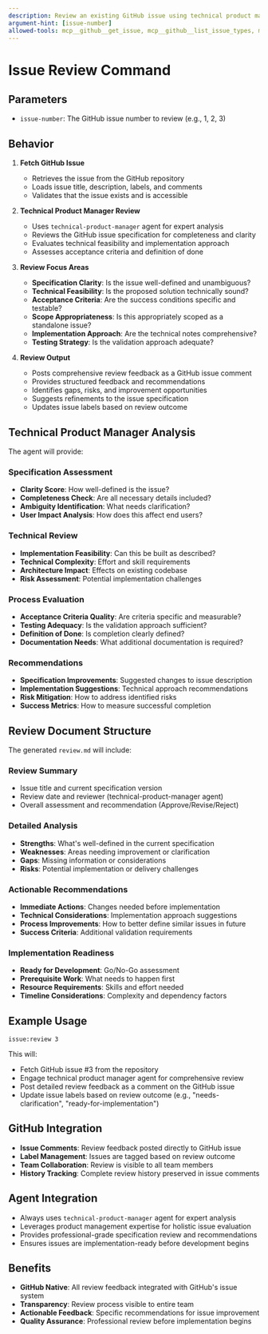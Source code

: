 ```yaml
---
description: Review an existing GitHub issue using technical product management expertise
argument-hint: [issue-number]
allowed-tools: mcp__github__get_issue, mcp__github__list_issue_types, mcp__github__search_issues, mcp__github__add_issue_comment, mcp__github__list_issues, mcp__github__list_sub_issues, mcp__github__update_issue, mcp__github__reprioritize_sub_issue, mcp__github__create_sub_issue
---
```


# Issue Review Command

## Parameters
- `issue-number`: The GitHub issue number to review (e.g., 1, 2, 3)

## Behavior

1. **Fetch GitHub Issue**
   - Retrieves the issue from the GitHub repository
   - Loads issue title, description, labels, and comments
   - Validates that the issue exists and is accessible

2. **Technical Product Manager Review**
   - Uses `technical-product-manager` agent for expert analysis
   - Reviews the GitHub issue specification for completeness and clarity
   - Evaluates technical feasibility and implementation approach
   - Assesses acceptance criteria and definition of done

3. **Review Focus Areas**
   - **Specification Clarity**: Is the issue well-defined and unambiguous?
   - **Technical Feasibility**: Is the proposed solution technically sound?
   - **Acceptance Criteria**: Are the success conditions specific and testable?
   - **Scope Appropriateness**: Is this appropriately scoped as a standalone issue?
   - **Implementation Approach**: Are the technical notes comprehensive?
   - **Testing Strategy**: Is the validation approach adequate?

4. **Review Output**
   - Posts comprehensive review feedback as a GitHub issue comment
   - Provides structured feedback and recommendations
   - Identifies gaps, risks, and improvement opportunities
   - Suggests refinements to the issue specification
   - Updates issue labels based on review outcome

## Technical Product Manager Analysis

The agent will provide:

### Specification Assessment
- **Clarity Score**: How well-defined is the issue?
- **Completeness Check**: Are all necessary details included?
- **Ambiguity Identification**: What needs clarification?
- **User Impact Analysis**: How does this affect end users?

### Technical Review
- **Implementation Feasibility**: Can this be built as described?
- **Technical Complexity**: Effort and skill requirements
- **Architecture Impact**: Effects on existing codebase
- **Risk Assessment**: Potential implementation challenges

### Process Evaluation
- **Acceptance Criteria Quality**: Are criteria specific and measurable?
- **Testing Adequacy**: Is the validation approach sufficient?
- **Definition of Done**: Is completion clearly defined?
- **Documentation Needs**: What additional documentation is required?

### Recommendations
- **Specification Improvements**: Suggested changes to issue description
- **Implementation Suggestions**: Technical approach recommendations
- **Risk Mitigation**: How to address identified risks
- **Success Metrics**: How to measure successful completion

## Review Document Structure

The generated `review.md` will include:

### Review Summary
- Issue title and current specification version
- Review date and reviewer (technical-product-manager agent)
- Overall assessment and recommendation (Approve/Revise/Reject)

### Detailed Analysis
- **Strengths**: What's well-defined in the current specification
- **Weaknesses**: Areas needing improvement or clarification
- **Gaps**: Missing information or considerations
- **Risks**: Potential implementation or delivery challenges

### Actionable Recommendations
- **Immediate Actions**: Changes needed before implementation
- **Technical Considerations**: Implementation approach suggestions
- **Process Improvements**: How to better define similar issues in future
- **Success Criteria**: Additional validation requirements

### Implementation Readiness
- **Ready for Development**: Go/No-Go assessment
- **Prerequisite Work**: What needs to happen first
- **Resource Requirements**: Skills and effort needed
- **Timeline Considerations**: Complexity and dependency factors

## Example Usage
```
issue:review 3
```

This will:
- Fetch GitHub issue #3 from the repository
- Engage technical product manager agent for comprehensive review
- Post detailed review feedback as a comment on the GitHub issue
- Update issue labels based on review outcome (e.g., "needs-clarification", "ready-for-implementation")

## GitHub Integration
- **Issue Comments**: Review feedback posted directly to GitHub issue
- **Label Management**: Issues are tagged based on review outcome
- **Team Collaboration**: Review is visible to all team members
- **History Tracking**: Complete review history preserved in issue comments

## Agent Integration
- Always uses `technical-product-manager` agent for expert analysis
- Leverages product management expertise for holistic issue evaluation
- Provides professional-grade specification review and recommendations
- Ensures issues are implementation-ready before development begins

## Benefits
- **GitHub Native**: All review feedback integrated with GitHub's issue system
- **Transparency**: Review process visible to entire team
- **Actionable Feedback**: Specific recommendations for issue improvement
- **Quality Assurance**: Professional review before implementation begins
